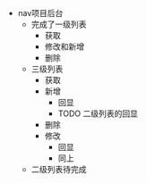 - nav项目后台
	- 完成了一级列表
		- 获取
		- 修改和新增
		- 删除
	- 三级列表
		- 获取
		- 新增
			- 回显
			- TODO 二级列表的回显
		- 删除
		- 修改
			- 回显
			- 同上
	- 二级列表待完成